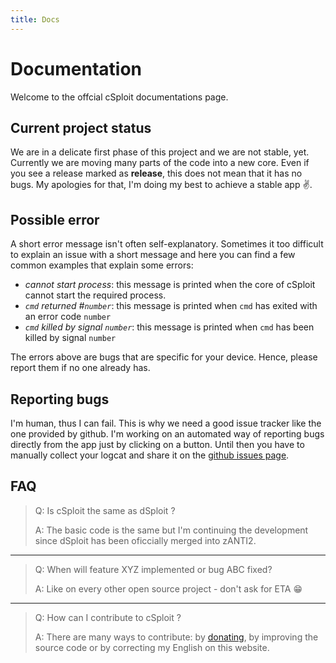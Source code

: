 ```yaml
---
title: Docs
---
```


# Documentation

Welcome to the offcial cSploit documentations page.

## Current project status

We are in a delicate first phase of this project and we are not stable, yet. Currently we are moving many parts of the code into a new core.
Even if you see a release marked as __release__, this does not mean that it has no bugs.
My apologies for that, I'm doing my best to achieve a stable app :v:.

## Possible error

A short error message isn't often self-explanatory. Sometimes it too difficult to explain an issue with a short message and here you can find a few common examples that explain some errors:

  - _cannot start process_: this message is printed when the core of cSploit cannot start the required process.
  - _`cmd` returned #`number`_: this message is printed when `cmd` has exited with an error code `number`
  - _`cmd` killed by signal `number`_: this message is printed when `cmd` has been killed by signal `number`

The errors above are bugs that are specific for your device. Hence, please report them if no one already has.

## Reporting bugs

I'm human, thus I can fail. This is why we need a good issue tracker like the one provided by github.
I'm working on an automated way of reporting bugs directly from the app just by clicking on a button. Until then you have to manually collect your logcat and share it on the [github issues page](https://github.com/cSploit/android/issues).

## FAQ

> Q: Is cSploit the same as dSploit ?
> 
> A: The basic code is the same but I'm continuing the development since dSploit has been oficcially merged into zANTI2.

-----

> Q: When will feature XYZ implemented or bug ABC fixed?
> 
> A: Like on every other open source project - don't ask for ETA :grin:

-----

> Q: How can I contribute to cSploit ?
> 
> A: There are many ways to contribute: by [donating](http://www.csploit.org/donate.html), by improving the source code or by correcting my English on this website.

